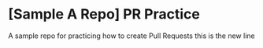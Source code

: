 # [Sample A Repo] PR Practice
A sample repo for practicing how to create Pull Requests
this is the new line 
